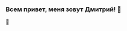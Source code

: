 ### Всем привет, меня зовут Дмитрий! 👋
 :running:

<!--
**drozdovdn/drozdovdn** is a ✨ _special_ ✨ repository because its `README.md` (this file) appears on your GitHub profile.

Here are some ideas to get you started:

- 🔭 I’m currently working on ...
- 🌱 I’m currently learning ...
- 👯 I’m looking to collaborate on ...
- 🤔 I’m looking for help with ...
- 💬 Ask me about ...
- 📫 How to reach me: ...
- 😄 Pronouns: ...
- ⚡ Fun fact: ...
 - забаный факт: "Есть мнение что хороший программист - ленивый программист, но в тоже время все программисты постоянно заняты работой".
-->
